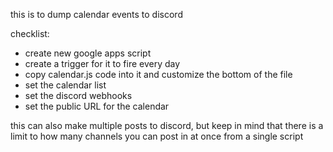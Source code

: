 this is to dump calendar events to discord

checklist:
- create new google apps script
- create a trigger for it to fire every day
- copy calendar.js code into it and customize the bottom of the file
- set the calendar list
- set the discord webhooks
- set the public URL for the calendar


this can also make multiple posts to discord, but keep in mind that there is a limit to how many channels you can post in at once from a single script

